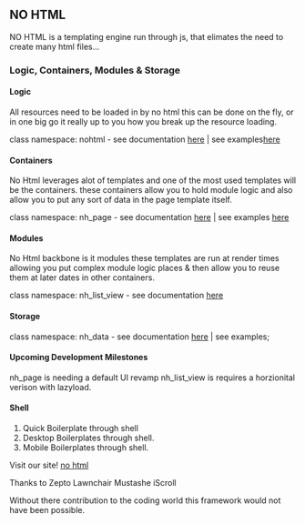 ## NO HTML 

NO HTML is a templating engine run through js, that elimates the need to create many html files...

### Logic, Containers, Modules & Storage 

#### Logic

All resources need to be loaded in by no html this can be done on the fly,
or in one big go it really up to you how you break up the resource loading.

class namespace:
nohtml - see documentation [here](myLib/README.md) | see examples[here]()

#### Containers

No Html leverages alot of templates and one of the most used templates will be
the containers. these containers allow you to hold module logic and also allow you
to put any sort of data in the page template itself.

class namespace:
nh_page - see documentation [here](myLib/README.md) | see examples [here]()

#### Modules

No Html backbone is it modules these templates are run at render times allowing you put
complex module logic places & then allow you to reuse them at later dates in other containers.

class namespace:
nh_list_view - see documentation [here](https://github.com/JAFisher/nohtml/blob/master/nh_list_view.md)

#### Storage

class namespace:
nh_data - see documentation [here](myLib/README.md) | see examples;

#### Upcoming Development Milestones

nh_page is needing a default UI revamp
nh_list_view is requires a horzionital verison with lazyload.

#### Shell

1) Quick Boilerplate through shell
2) Desktop Boilerplates through shell.
3) Mobile Boilerplates through shell.
 

Visit our site! [no html](http://nohtml.twece.com)

Thanks to 
Zepto
Lawnchair
Mustashe
iScroll

Without there contribution to the coding world this framework would not have been possible.
